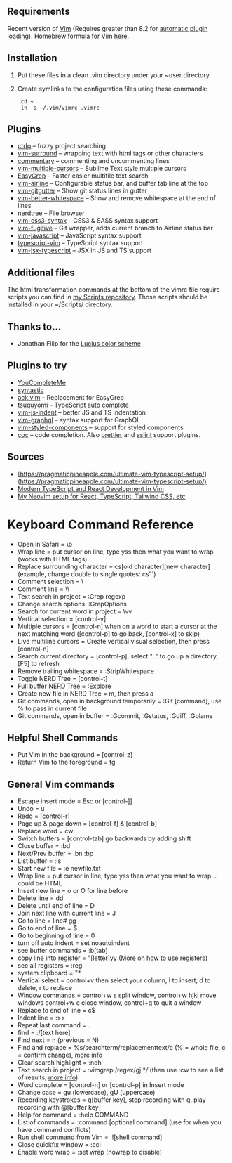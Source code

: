 ## Requirements
Recent version of [Vim](https://github.com/vim/vim) (Requires greater than 8.2 for [automatic plugin loading](https://vimhelp.org/repeat.txt.html#packages)).
Homebrew formula for Vim [here](https://formulae.brew.sh/formula/vim).

## Installation
1. Put these files in a clean .vim directory under your ~user directory
2. Create symlinks to the configuration files using these commands:

		cd ~
		ln -s ~/.vim/vimrc .vimrc

## Plugins
* [ctrlp](https://github.com/kien/ctrlp.vim) – fuzzy project searching
* [vim-surround](https://github.com/tpope/vim-surround) – wrapping text with html tags or other characters
* [commentary](https://github.com/tpope/vim-commentary) – commenting and uncommenting lines
* [vim-multiple-cursors](https://github.com/terryma/vim-multiple-cursors) – Sublime Text style multiple cursors
* [EasyGrep](https://github.com/vim-scripts/EasyGrep) – Faster easier multifile text search
* [vim-airline](https://github.com/bling/vim-airline) – Configurable status bar, and buffer tab line at the top
* [vim-gitgutter](https://github.com/airblade/vim-gitgutter) – Show git status lines in gutter
* [vim-better-whitespace](https://github.com/ntpeters/vim-better-whitespace) – Show and remove whitespace at the end of lines
* [nerdtree](https://github.com/scrooloose/nerdtree) – File browser
* [vim-css3-syntax](https://github.com/hail2u/vim-css3-syntax) – CSS3 & SASS syntax support
* [vim-fugitive](https://github.com/tpope/vim-fugitive) – Git wrapper, adds current branch to Airline status bar
* [vim-javascript](https://github.com/pangloss/vim-javascript) – JavaScript syntax support
* [typescript-vim](https://github.com/leafgarland/typescript-vim) – TypeScript syntax support
* [vim-jsx-typescript](https://github.com/peitalin/vim-jsx-typescript) – JSX in JS and TS support


## Additional files
The html transformation commands at the bottom of the vimrc file require scripts you can find in [my Scripts repository](http://github.com/ChrisLTD/shell_scripts). Those scripts should be installed in your ~/Scripts/ directory.

## Thanks to...
* Jonathan Filip for the [Lucius color scheme](http://www.vim.org/scripts/script.php?script_id=2536)

## Plugins to try
* [YouCompleteMe](https://github.com/Valloric/YouCompleteMe)
* [syntastic](https://github.com/scrooloose/syntastic)
* [ack.vim](https://github.com/mileszs/ack.vim) – Replacement for EasyGrep
* [tsuquyomi](https://github.com/Quramy/tsuquyomi) – TypeScript auto complete
* [vim-js-indent](https://github.com/jason0x43/vim-js-indent) – better JS and TS indentation
* [vim-graphql](https://github.com/jparise/vim-graphql) – syntax support for GraphQL
* [vim-styled-components](https://github.com/styled-components/vim-styled-components) – support for styled components
* [coc](https://github.com/neoclide/coc.nvim) – code completion. Also [prettier](https://github.com/neoclide/coc-prettier) and [eslint](https://github.com/neoclide/coc-eslint) support plugins.

## Sources
* [https://pragmaticpineapple.com/ultimate-vim-typescript-setup/](https://pragmaticpineapple.com/ultimate-vim-typescript-setup/)
* [Modern TypeScript and React Development in Vim](https://thoughtbot.com/blog/modern-typescript-and-react-development-in-vim)
* [My Neovim setup for React, TypeScript, Tailwind CSS, etc](https://blog.inkdrop.app/my-neovim-setup-for-react-typescript-tailwind-css-etc-in-2022-a7405862c9a4)

# Keyboard Command Reference

* Open in Safari = \o
* Wrap line = put cursor on line, type yss then what you want to wrap (works with HTML tags)
* Replace surrounding character = cs[old character][new character] (example, change double to single quotes: cs"')
* Comment selection = \\
* Comment line = \\\
* Text search in project = :Grep regexp
* Change search options: :GrepOptions
* Search for current word in project = \vv
* Vertical selection = [control-v]
* Multiple cursors = [control-n] when on a word to start a cursor at the next matching word ([control-p] to go back, [control-x] to skip)
* Live multiline cursors = Create vertical visual selection, then press [control-n]
* Search current directory = [control-p], select ".." to go up a directory, [F5] to refresh
* Remove trailing whitespace = :StripWhitespace
* Toggle NERD Tree = [control-t]
* Full buffer NERD Tree = :Explore
* Create new file in NERD Tree = m, then press a
* Git commands, open in background temporarily = :Git [command], use % to pass in current file
* Git commands, open in buffer = :Gcommit, :Gstatus, :Gdiff, :Gblame

## Helpful Shell Commands

* Put Vim in the background = [control-z]
* Return Vim to the foreground = fg

## General Vim commands

* Escape insert mode = Esc or [control-]]
* Undo = u
* Redo = [control-r]
* Page up & page down = [control-f] & [control-b]
* Replace word = cw
* Switch buffers = [control-tab] go backwards by adding shift
* Close buffer = :bd
* Next/Prev buffer = :bn :bp
* List buffer = :ls
* Start new file = :e newfile.txt
* Wrap line = put cursor in line, type yss then what you want to wrap... could be HTML
* Insert new line = o or O for line before
* Delete line = dd
* Delete until end of line = D
* Join next line with current line = J
* Go to line = line# gg
* Go to end of line = $
* Go to beginning of line = 0
* turn off auto indent = set noautoindent
* see buffer commands = :b[tab]
* copy line into register = "[letter]yy ([More on how to use registers](http://bit.ly/qTK4yi))
* see all registers = :reg
* system clipboard = "*
* Vertical select = control+v then select your column, I to insert, d to delete, r to replace
* Window commands = control+w s split window, control+w hjkl move windows control+w c close window, control+q to quit a window
* Replace to end of line = c$
* Indent line = :>>
* Repeat last command = .
* find = :/[text here]
* Find next = n (previous = N)
* Find and replace = %s/searchterm/replacementtext/c (% = whole file, c = confirm change), [more info](http://vim.wikia.com/wiki/Search_and_replace)
* Clear search highlight = :noh
* Text search in project = :vimgrep /regex/gj **/* (then use :cw to see a list of results, [more info](http://vimcasts.org/episodes/search-multiple-files-with-vimgrep/))
* Word complete = [control-n] or [control-p] in Insert mode
* Change case = gu (lowercase), gU (uppercase)
* Recording keystrokes = q[buffer key], stop recording with q, play recording with @[buffer key]
* Help for command = :help COMMAND
* List of commands = :command [optional command] (use for when you have command conflicts)
* Run shell command from Vim = :![shell command]
* Close quickfix window = :ccl
* Enable word wrap = :set wrap (nowrap to disable)
